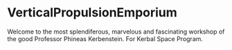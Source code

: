 # VerticalPropulsionEmporium
Welcome to the most splendiferous, marvelous and fascinating workshop of the good Professor Phineas Kerbenstein. For Kerbal Space Program.
